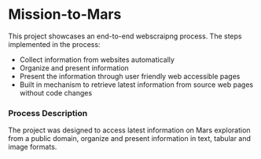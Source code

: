 # Mission-to-Mars
This project showcases an end-to-end webscraipng process.
The steps implemented in the process:
* Collect information from websites automatically
* Organize and present information
* Present the information through user friendly web accessible pages
* Built in mechanism to retrieve latest information from source web pages without code changes

### Process Description
The project was designed to access latest information on Mars exploration from a public domain, organize and present information in text, tabular and image formats.
